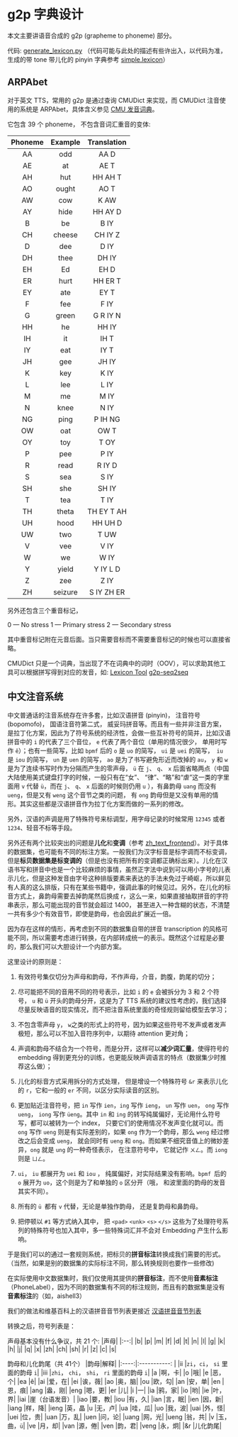 # g2p 字典设计
<!--
modified from https://zhuanlan.zhihu.com/p/349600439
-->
本文主要讲语音合成的 g2p (grapheme to phoneme) 部分。

代码: [generate_lexicon.py](https://github.com/PaddlePaddle/PaddleSpeech/blob/develop/examples/other/mfa/local/generate_lexicon.py) （代码可能与此处的描述有些许出入，以代码为准，生成的带 tone 带儿化的 pinyin 字典参考 [simple.lexicon](https://github.com/PaddlePaddle/PaddleSpeech/blob/develop/examples/csmsc/tts3/local/simple.lexicon)）

## ARPAbet
对于英文 TTS，常用的 g2p 是通过查询 CMUDict 来实现，而 CMUDict 注音使用的系统是 ARPAbet，具体含义参见 [CMU 发音词典](http://www.speech.cs.cmu.edu/cgi-bin/cmudict/)。

它包含 39 个 phoneme， 不包含音词汇重音的变体:

| Phoneme       | Example | Translation |
|:-------------:|:-------:|:-----------:|
|     AA        |  odd    |    AA D     |
|     AE        |  at     |    AE T     |
|     AH        |  hut    |    HH AH T  |
|     AO        |  ought  |    AO T     |
|     AW        |  cow    |    K AW     |
|     AY        |  hide   |    HH AY D  |
|     B         |  be     |    B IY     |
|     CH        |  cheese |    CH IY Z  |
|     D         |  dee    |    D IY     |
|     DH        |  thee   |    DH IY    |
|     EH        |  Ed     |    EH D     |
|     ER        |  hurt   |    HH ER T  |
|     EY        |  ate    |    EY T     |
|     F         |  fee    |    F IY     |
|     G         |  green  |    G R IY N |
|     HH        |  he     |    HH IY    |
|     IH        |  it     |    IH T     |
|     IY        |  eat    |    IY T     |
|     JH        |  gee    |    JH IY    |
|     K         |  key    |    K IY     |
|     L         |  lee    |    L IY     |
|     M         |  me     |    M IY     |
|     N         |  knee   |    N IY     |
|     NG        |  ping   |    P IH NG  |
|     OW        |  oat    |    OW T     |
|     OY        |  toy    |    T OY     |
|     P         |  pee    |    P IY     |
|     R         |  read   |    R IY D   |
|     S         |  sea    |    S IY     |
|     SH        |  she    |    SH IY    |
|     T         |  tea    |    T IY     |
|     TH        |  theta  |    TH EY T AH|
|     UH        |  hood   |    HH UH D  |
|     UW        |  two    |    T UW     |
|     V         |  vee    |    V IY     |
|     W         |  we     |    W IY     |
|     Y         |  yield  |    Y IY L D |
|     Z         |  zee    |    Z IY     |
|     ZH        |  seizure|    S IY ZH ER|

另外还包含三个重音标记，

0 — No stress
1 — Primary stress
2 — Secondary stress

其中重音标记附在元音后面。当只需要音标而不需要重音标记的时候也可以直接省略。

CMUDict 只是一个词典，当出现了不在词典中的词时（OOV），可以求助其他工具可以根据拼写得到对应的发音，如: 
[Lexicon Tool](http://www.speech.cs.cmu.edu/tools)
[g2p-seq2seq](https://github.com/cmusphinx/g2p-seq2seq)

## 中文注音系统

中文普通话的注音系统存在许多套，比如汉语拼音 (pinyin)， 注音符号 (bopomofo)， 国语注音符第二式， 威妥玛拼音等。而且有一些并非注音方案，是拉丁化方案，因此为了符号系统的经济性，会做一些互补符号的简并，比如汉语拼音中的 `i` 的代表了三个音位， `e` 代表了两个音位（单用的情况很少， 单用时写作 `ê`）；也有一些简写，比如 `bpmf` 后的 `o` 是 `uo` 的简写， `ui` 是 `uei` 的简写，` iu` 是 `iou` 的简写， `un` 是 `uen` 的简写， `ao` 是为了书写避免形近而改掉的 `au`， `y` 和 `w` 是为了连续书写时作为分隔而产生的零声母， `ü` 在 `j`、 `q`、 `x` 后面省略两点（中国大陆使用美式键盘打字的时候，一般只有在“女”、 “律”、“略”和“虐”这一类的字里面用 `v` 代替 `ü`，而在 `j`、 `q`、 `x` 后面的时候则仍用 `u` ），有鼻韵母 `uang` 而没有 `ueng`，但是又有 `weng` 这个音节之类的问题， 有 `ong` 韵母但是又没有单用的情形。其实这些都是汉语拼音作为拉丁化方案而做的一系列的修改。

另外，汉语的声调是用了特殊符号来标调型，用字母记录的时候常用 `12345` 或者 `1234`、轻音不标等手段。

另外还有两个比较突出的问题是**儿化**和**变调**（参考 [zh_text_frontend](https://github.com/PaddlePaddle/PaddleSpeech/blob/develop/docs/source/tts/zh_text_frontend.md)）。对于具体的数据集，也可能有不同的标注方案。一般我们为汉字标音是标字调而不标变调，但是**标贝数据集是标变调的**（但是也没有把所有的变调都正确标出来）。儿化在汉语书写和拼音中也是一个比较麻烦的事情，虽然正字法中说到可以用小字号的儿表示儿化，但是这种发音由字号这种排版要素来表达的手法未免过于崎岖，所以鲜见有人真的这么排版，只有在某些书籍中，强调此事的时候见过。另外，在儿化的标音方式上，鼻韵母需要去掉韵尾然后换成 r，这么一来，如果直接抽取拼音的字符串表示，那么可能出现的音节就会超过 1400， 甚至进入一种含糊的状态，不清楚一共有多少个有效音节，即使是韵母，也会因此扩展近一倍。

因为存在这样的情形，再考虑到不同的数据集自带的拼音 transcription 的风格可能不同，所以需要考虑进行转换，在内部转成统一的表示。既然这个过程是必要的，那么我们可以大胆设计一个内部方案。

这里设计的原则是：

1. 有效符号集仅切分为声母和韵母，不作声母，介音，韵腹，韵尾的切分；

2. 尽可能把不同的音用不同的符号表示，比如 `i` 的 `e` 会被拆分为 3 和 2 个符号， `u` 和 `ü` 开头的韵母分开，这是为了 TTS 系统的建议性考虑的，我们选择尽量反映语音的现实情况，而不把注音系统里面的奇怪规则留给模型去学习；

3. 不包含零声母 `y`， `w`之类的形式上的符号，因为如果这些符号不发声或者发声极短，那么可以不加入音符序列中，以期待 attention 更对角；

4. 声调和韵母不结合为一个符号，而是分开，这样可以**减少词汇量**，使得符号的 embedding 得到更充分的训练，也更能反映声调语言的特点（数据集少时推荐这么做）；

5. 儿化的标音方式采用拆分的方式处理， 但是增设一个特殊符号 `&r` 来表示儿化的 `r`，它和一般的 `er` 不同，以区分实际读音的区别。

6. 更加贴近注音符号，把 `in` 写作 `ien`，`ing` 写作 `ieng`， `un` 写作 `uen`， `ong` 写作 `ueng`， `iong` 写作 `üeng`。其中 `in` 和 `ing` 的转写纯属偏好，无论用什么符号写，都可以被转为一个 index， 只要它们的使用情况不发声变化就可以。而 `ong` 写作 `ueng` 则是有实际差别的，如果 `ong` 作为一个韵母，那么 `weng` 经过修改之后会变成 `ueng`， 就会同时有 `ueng` 和 `ong`。而如果不细究音值上的微妙差异，`ong` 就是 `ung` 的一种奇怪表示， 在注意符号中， 它就记作 `ㄨㄥ`。而 `iong` 则是 `ㄩㄥ`。

7. `ui`， `iu` 都展开为 `uei` 和 `iou` ， 纯属偏好，对实际结果没有影响。`bpmf `后的 `o` 展开为 `uo`，这个则是为了和单独的 `o` 区分开（哦， 和波里面的韵母的发音其实不同）。

8. 所有的 `ü `都有 `v` 代替，无论是单独作韵母， 还是复韵母和鼻韵母。

9. 把停顿以 `#1` 等方式纳入其中， 把 `<pad>` `<unk>` `<s>` `</s>` 这些为了处理符号系列的特殊符号也加入其中，多一些特殊词汇并不会对 Embedding 产生什么影响。

于是我们可以的通过一套规则系统，把标贝的**拼音标注**转换成我们需要的形式。（当然，如果是别的数据集的实际标注不同，那么转换规则也要作一些修改)

在实际使用中文数据集时，我们仅使用其提供的**拼音标注**，而不使用**音素标注**（PhoneLabel），因为不同的数据集有不同的标注规则，而且有的数据集是没有**音素标注**的（如，aishell3）

我们的做法和维基百科上的汉语拼音音节列表更接近 [汉语拼音音节列表](https://zh.wikipedia.org/zh-hans/%E6%B1%89%E8%AF%AD%E6%8B%BC%E9%9F%B3%E9%9F%B3%E8%8A%82%E5%88%97%E8%A1%A8)

转换之后，符号列表是：

声母基本没有什么争议，共 21 个:
|声母|
|:--:|
|b|
|p|
|m|
|f|
|d|
|t|
|n|
|l|
|g|
|k|
|h|
|j|
|q|
|x|
|zh|
|ch|
|sh|
|r|
|z|
|c|
|s|

韵母和儿化韵尾（共 41个）
|韵母|解释|
|:----:|:-----------: |
|ii     |`zi`，`ci`， `si` 里面的韵母 `i`|
|iii    |`zhi`， `chi`， `shi`， `ri` 里面的韵母 `i`|
|a    |啊，卡|
|o    |哦|
|e    |恶，个|
|ea    |ê|
|ai    |爱，在|
|ei    |诶，薇|
|ao    |奥，脑|
|ou    |欧，勾|
|an    |安，单|
|en    |恩，痕|
|ang    |盎，刚|
|eng    |嗯，更|
|er    |儿|
|i    |一|
|ia    |鸦，家|
|io    |哟|
|ie    |叶，界|
|iai    |崖（台语发音）|
|iao    |要，教|
|iou    |有，久|
|ian    |言，眠|
|ien    |因，新|
|iang    |样，降|
|ieng    |英，晶
|u    |无，卢|
|ua    |哇，瓜|
|uo    |我，波|
|uai    |外，怪|
|uei    |位，贵|
|uan    |万，乱|
|uen    |问，论|
|uang   |网，光|
|ueng   |翁，共|
|v      |玉，曲，`ü`|
|ve     |月，却|
|van    |源，倦|
|ven    |韵，君|
|veng   |永，炯|
|&r     |儿化韵尾|
